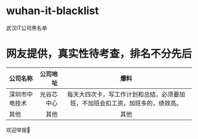 # wuhan-it-blacklist
武汉IT公司黑名单

# 网友提供，真实性待考查，排名不分先后

| 公司名称 | 公司地址 | 爆料 |
| :-----| ----: | :----: |
| 深圳市中电技术 | 光谷芯中心 | 每天大四次卡，写工作计划和总结，必须要加班，不加班会扣工资，加班多的，绩效高。 |
| 其他 | 其他 | 其他 |

欢迎举报👏
